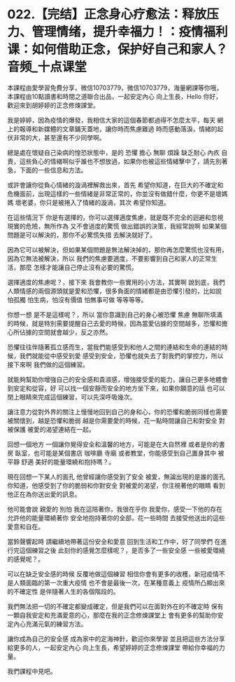 # 022.【完结】正念身心疗愈法：释放压力、管理情绪，提升幸福力！：疫情福利课：如何借助正念，保护好自己和家人？音频_十点课堂

本課程由愛學習免費分享，微信10703779，微信10703779，海量網課等你哦，本課程由10點讀書和時間之道聯合出品，一起安定內心 向上生長，Hello 你好，歡迎來到胡婷婷的正念修煉課堂。

我是婷婷，因為疫情的爆發，我相信大家的這個春節都過得不怎麼太平，每天 網上的報導和新媒體的文章鋪天蓋地，讓你時而焦慮難過 時而感動落淚，情緒的起伏非常的大，甚至還有不少同學啊。

總是處在懷疑自己染病的惶恐狀態中，是的 恐懼 擔心 無聊 煩躁 缺乏耐心 內疚 自責，這些負心的情緒啊似乎誰也不想放過，如果你也被這些情緒擊中了，請先別著急，下面的一些信息和方法。

或許會讓你從負心情緒的漩渦裡解救出來，首先 希望你知道，在巨大的不確定和危機面前，出現這樣的一些情緒是非常正常的，你並沒有做錯什麼，你更不是壞媽媽 壞老婆，你只是被捲入了情緒的漩渦，其次 希望你知道。

在這些情況下 你是有選擇的，你可以選擇適度焦慮，就是既不完全的迴避和忽視現實的危險，無所作為 又不會過度的驚慌 做出錯誤的決策，我經常說啊 如果某個問題是可以解決的，那你不必驚慌失措 去解決就好了。

因為它可以被解決，但如果某個問題是無法解決掉的，那你再怎麼驚慌也沒有用，因為它無法被解決，所以 我們的焦慮要適度，不要影響到自己和家人的正常生活，那麼 怎樣才能讓自己停止沒有必要的驚慌。

選擇適度的焦慮呢？，接下來 我會教你一些實用的小方法，其實啊 說到底，我們人類情感的兩個源頭就是愛和恐懼，很多負面的情緒都是由恐懼引發的，比如說 怕孤獨 怕生病，怕沒有價值 怕無事可做 等等等等。

你想一想 是不是這樣呢？，所以 當你意識到自己的身心被恐懼 焦慮 無聊所填滿的時候，就是特別需要提醒自己去愛的時候，因為當愛佔據的空間越多，恐懼和擔心所佔據的空間就會越少，反之亦然。

恐懼往往伴隨著孤立感而生，當我們能感受到和他人之間的連結和生命的連結的時候，我們就能從中感受到愛 感受到安全，恐懼也就失去了對我們的掌控力，所以接下來啊 我們做的這個練習。

就能夠幫助你增強自己的安全感和貴淑感，增強接受愛的能力，讓自己更多地體會到安定和從容，好 可以找一個安靜而安全的地方坐下來，如果你願意的話 也可以閉上眼睛來完成這個練習，可以先深呼吸幾次。

讓注意力從對外界的關注上慢慢地回到自己的身和心，你的恐懼和脆弱同樣也需要被關懷到，越是恐懼和脆弱 越是你需要愛的時候，花一點時間讓自己和對安全 對被保護 被愛的渴望連結在一起。

回想一個地方 一個讓你覺得安全和溫馨的地方，可能是在大自然裡 或者是你的書房 臥室，也可能是某個書店 咖啡廳 寺廟 或者教堂，你能感受到自己置身其中 被平靜 舒適 美好的能量環繞和抱持嗎？。

現在回想一下某人的面孔 他曾經讓你感受到了安全 被愛，無論出現的是誰的面孔 你知道，他感受到了你的脆弱和你對安全 對被愛的渴望，你注視著他的眼睛 看到他正在為你送出愛的訊息。

他可能會說 親愛的 別怕 我在這陪著你，我很在乎你 我愛你，感受一下他的存在 允許他的能量環繞著你 安全地抱持著你的全部，花一些時間 去接受他送出的這些愛意和自在。

當鈴聲響起時 請繼續地帶著這份安全和愛意 回到生活和工作中，好了同學們 在進行完這個練習之後 此刻你的感覺怎麼樣呢？，是否多了一些安全感 一些被愛環繞的感覺呢？。

可以在缺乏安全感的時候 反覆地做這個練習 相信你會有更多的收穫，新冠疫情不是人類面臨的第一次重大疫情 也不會是最後一次，在某種意義上 疫情所凸顯出來的不確定性 是伴隨著人生的各個階段的。

我們無法把一切的不確定都變成確定，但是我們可以在面對外在的不確定時 保有一顆自我安定和充滿愛意的心，那麼在我的正念修煉課堂上 會有更多的幫助你安定內心充滿元氣的練習方法。

讓你成為自己的安全感 成為家中的定海神針，歡迎你來學習 並且把這些方法分享給更多的人，一起安定內心 向上生長，希望婷婷的正念修煉課堂 帶給你幸福的力量。

我們課程中見吧。